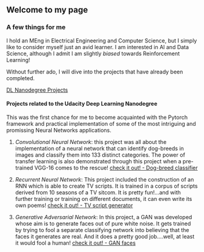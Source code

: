 ## Welcome to my page
### A few things for me
I hold an MEng in Electrical Engineering and Computer Science, but I simply like to consider myself just an avid learner.
I am interested in AI and Data Science, although I admit I am slightly _biased_ towards Reinforcement Learning!

Without further ado, I will dive into the projects that have already been completed.

<a href="https://github.com/MariosKokmo/MariosKokmo.github.io/blob/master/html/DLND_projects.html" title="DL Nanodegree Projects">DL Nanodegree Projects</a>

#### Projects related to the Udacity Deep Learning Nanodegree
This was the first chance for me to become acquainted with the Pytorch framework and practical implementation of some of the most
intriguing and promissing Neural Networks applications.

1. *Convolutional Neural Network*:
this project was all about the implementation of a neural network that can identify dog-breeds in images and classify
them into 133 distinct categories. The power of transfer learning is also demonstrated through this project when a pre-trained VGG-16 comes to the rescue!
[check it out! - Dog-breed classifier](https://github.com/MariosKokmo/Dog_Breed_Classifier--Udacity_Deep_Learning-Nanodegree)


2. *Recurrent Neural Network*:
This project included the construction of an RNN which is able to create TV scripts. It is trained in a corpus of scripts derived from 10 seasons of a TV sitcom. It is pretty fun!...and with further training or training on different documents, it can even write its own poems!
[check it out! - TV script generator](https://github.com/MariosKokmo/TV_script_generator--Udacity_Deep_Learning-Nanodegree)


3. *Generative Adversarial Network*:
In this project, a GAN was developed whose aim is to generate faces out of pure white noise. It gets trained by trying to fool a separate classifying network into believing that the faces it generates are real. And it does a pretty good job....well, at least it would fool a human!
[check it out! - GAN faces](https://github.com/MariosKokmo/Generating_Faces--Udacity_Deep_Learning-Nanodegree)
